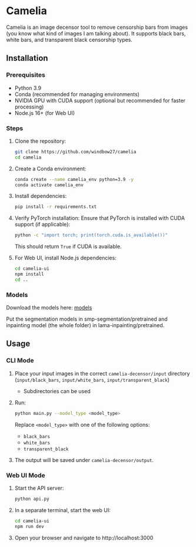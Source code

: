 # Camelia

Camelia is an image decensor tool to remove censorship bars from images (you know what kind of images I am talking about). It supports black bars, white bars, and transparent black censorship types.

## Installation

### Prerequisites

-   Python 3.9
-   Conda (recommended for managing environments)
-   NVIDIA GPU with CUDA support (optional but recommended for faster processing)
-   Node.js 16+ (for Web UI)

### Steps

1. Clone the repository:

    ```bash
    git clone https://github.com/windbow27/camelia
    cd camelia
    ```

2. Create a Conda environment:

    ```bash
    conda create --name camelia_env python=3.9 -y
    conda activate camelia_env
    ```

3. Install dependencies:

    ```bash
    pip install -r requirements.txt
    ```

4. Verify PyTorch installation:
   Ensure that PyTorch is installed with CUDA support (if applicable):

    ```bash
    python -c "import torch; print(torch.cuda.is_available())"
    ```

    This should return `True` if CUDA is available.

5. For Web UI, install Node.js dependencies:
    ```bash
    cd camelia-ui
    npm install
    cd ..
    ```

### Models

Download the models here: [models](https://drive.google.com/drive/folders/1AAyv6ms_694VGEtET6TFRLKZ1rx7ue11?usp=sharing)

Put the segmentation models in smp-segmentation/pretrained and inpainting model (the whole folder) in lama-inpainting/pretrained.

## Usage

### CLI Mode

1. Place your input images in the correct `camelia-decensor/input` directory (`input/black_bars`, `input/white_bars`, `input/transparent_black`)

    - Subdirectories can be used

2. Run:

    ```bash
    python main.py --model_type <model_type>
    ```

    Replace `<model_type>` with one of the following options:

    - `black_bars`
    - `white_bars`
    - `transparent_black`

3. The output will be saved under `camelia-decensor/output`.

### Web UI Mode

1. Start the API server:

    ```bash
    python api.py
    ```

2. In a separate terminal, start the web UI:

    ```bash
    cd camelia-ui
    npm run dev
    ```

3. Open your browser and navigate to http://localhost:3000
